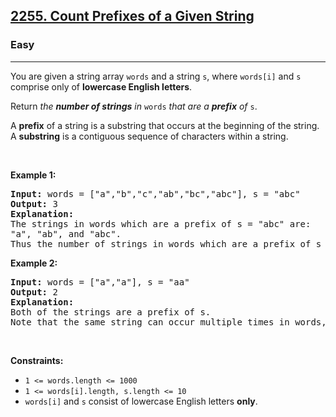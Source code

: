<h2><a href="https://leetcode.com/problems/count-prefixes-of-a-given-string/">2255. Count Prefixes of a Given String</a></h2><h3>Easy</h3><hr><div style="user-select: auto;"><p style="user-select: auto;">You are given a string array <code style="user-select: auto;">words</code> and a string <code style="user-select: auto;">s</code>, where <code style="user-select: auto;">words[i]</code> and <code style="user-select: auto;">s</code> comprise only of <strong style="user-select: auto;">lowercase English letters</strong>.</p>

<p style="user-select: auto;">Return <em style="user-select: auto;">the <strong style="user-select: auto;">number of strings</strong> in</em> <code style="user-select: auto;">words</code> <em style="user-select: auto;">that are a <strong style="user-select: auto;">prefix</strong> of</em> <code style="user-select: auto;">s</code>.</p>

<p style="user-select: auto;">A <strong style="user-select: auto;">prefix</strong> of a string is a substring that occurs at the beginning of the string. A <b style="user-select: auto;">substring</b> is a contiguous sequence of characters within a string.</p>

<p style="user-select: auto;">&nbsp;</p>
<p style="user-select: auto;"><strong style="user-select: auto;">Example 1:</strong></p>

<pre style="user-select: auto;"><strong style="user-select: auto;">Input:</strong> words = ["a","b","c","ab","bc","abc"], s = "abc"
<strong style="user-select: auto;">Output:</strong> 3
<strong style="user-select: auto;">Explanation:</strong>
The strings in words which are a prefix of s = "abc" are:
"a", "ab", and "abc".
Thus the number of strings in words which are a prefix of s is 3.</pre>

<p style="user-select: auto;"><strong style="user-select: auto;">Example 2:</strong></p>

<pre style="user-select: auto;"><strong style="user-select: auto;">Input:</strong> words = ["a","a"], s = "aa"
<strong style="user-select: auto;">Output:</strong> 2
<strong style="user-select: auto;">Explanation:
</strong>Both of the strings are a prefix of s. 
Note that the same string can occur multiple times in words, and it should be counted each time.</pre>

<p style="user-select: auto;">&nbsp;</p>
<p style="user-select: auto;"><strong style="user-select: auto;">Constraints:</strong></p>

<ul style="user-select: auto;">
	<li style="user-select: auto;"><code style="user-select: auto;">1 &lt;= words.length &lt;= 1000</code></li>
	<li style="user-select: auto;"><code style="user-select: auto;">1 &lt;= words[i].length, s.length &lt;= 10</code></li>
	<li style="user-select: auto;"><code style="user-select: auto;">words[i]</code> and <code style="user-select: auto;">s</code> consist of lowercase English letters <strong style="user-select: auto;">only</strong>.</li>
</ul>
</div>